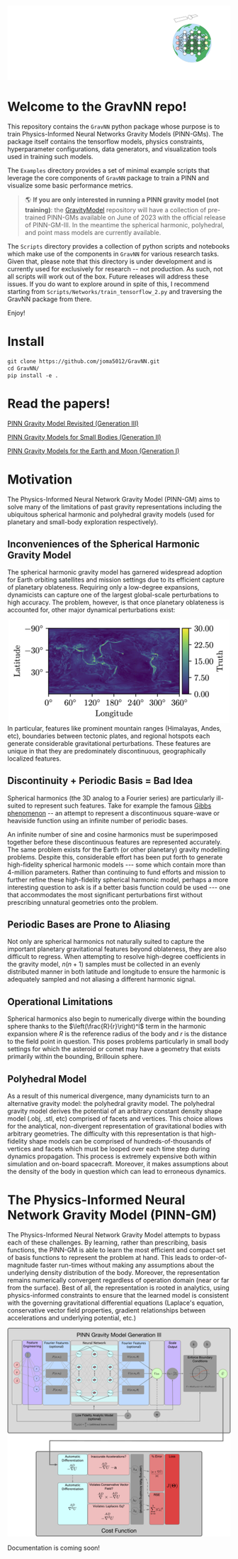 <div align="center">
  <img src="docs/source/_static/logo.png">
</div>

# Welcome to the GravNN repo!

This repository contains the `GravNN` python package whose purpose is to train Physics-Informed Neural Networks Gravity Models (PINN-GMs). The package itself contains the tensorflow models, physics constraints, hyperparameter configurations, data generators, and visualization tools used in training such models. 

The `Examples` directory provides a set of minimal example scripts that leverage the core components of `GravNN` package to train a PINN and visualize some basic performance metrics. 

> :earth_americas: **If you are only interested in running a PINN gravity model (not training)**: the [GravityModel](https://www.github.com/joma5012/GravityModels) repository will have a collection of pre-trained PINN-GMs available on June of 2023 with the official release of PINN-GM-III. In the meantime the spherical harmonic, polyhedral, and point mass models are currently available. 

The `Scripts` directory provides a collection of python scripts and notebooks which make use of the components in `GravNN` for various research tasks. Given that, please note that this directory is under development and is currently used for exclusively for research -- not production. As such, not all scripts will work out of the box. Future releases will address these issues. If you do want to explore around in spite of this, I recommend starting from `Scripts/Networks/train_tensorflow_2.py` and traversing the GravNN package from there. 

Enjoy!

# Install

```
git clone https://github.com/joma5012/GravNN.git
cd GravNN/
pip install -e .
```

# Read the papers!
[PINN Gravity Model Revisited (Generation III)](https://hanspeterschaub.info/Papers/Martin2023.pdf)

[PINN Gravity Models for Small Bodies (Generation II)](https://link.springer.com/article/10.1007/s10569-022-10101-8)

[PINN Gravity Models for the Earth and Moon (Generation I)](https://link.springer.com/article/10.1007/s10569-022-10069-5)

# Motivation

The Physics-Informed Neural Network Gravity Model (PINN-GM) aims to solve many of the limitations of past gravity representations including the ubiquitous spherical harmonic and polyhedral gravity models (used for planetary and small-body exploration respectively). 

## Inconveniences of the Spherical Harmonic Gravity Model

The spherical harmonic gravity model has garnered widespread adoption for Earth orbiting satellites and mission settings due to its efficient capture of planetary oblateness. Requiring only a low-degree expansions, dynamicists can capture one of the largest global-scale perturbations to high accuracy. The problem, however, is that once planetary oblateness is accounted for, other major dynamical perturbations exist:

<div align="center">
  <img width=500px src="docs/source/_static/sh_brillouin_2_map.png">
</div>
In particular, features like prominent mountain ranges (Himalayas, Andes, etc), boundaries between tectonic plates, and regional hotspots each generate considerable gravitational perturbations. These features are unique in that they are predominately discontinuous, geographically localized features. 

## Discontinuity + Periodic Basis = Bad Idea
Spherical harmonics (the 3D analog to a Fourier series) are particularly ill-suited to represent such features. Take for example the famous [Gibbs phenomenon](https://en.wikipedia.org/wiki/Gibbs_phenomenon) -- an attempt to represent a discontinuous square-wave or heaviside function using an infinite number of periodic bases. 

An infinite number of sine and cosine harmonics must be superimposed together before these discontinuous features are represented accurately. The same problem exists for the Earth (or other planetary) gravity modelling problems. Despite this, considerable effort has been put forth to generate high-fidelity spherical harmonic models --- some which contain more than 4-million parameters. Rather than continuing to fund efforts and mission to further refine these high-fidelity spherical harmonic model, perhaps a more interesting question to ask is if a better basis function could be used --- one that accommodates the most significant perturbations first without prescribing unnatural geometries onto the problem. 

## Periodic Bases are Prone to Aliasing

Not only are spherical harmonics not naturally suited to capture the important planetary gravitational features beyond oblateness, they are also difficult to regress. When attempting to resolve high-degree coefficients in the gravity model, $n(n+1)$ samples must be collected in an evenly distributed manner in both latitude and longitude to ensure the harmonic is adequately sampled and not aliasing a different harmonic signal. 

## Operational Limitations

Spherical harmonics also begin to numerically diverge within the bounding sphere thanks to the $\left(\frac{R}{r}\right)^l$ term in the harmonic expansion where $R$ is the reference radius of the body and $r$ is the distance to the field point in question. This poses problems particularly in small body settings for which the asteroid or comet may have a geometry that exists primarily within the bounding, Brillouin sphere. 

## Polyhedral Model

As a result of this numerical divergence, many dynamicists turn to an alternative gravity model: the polyhedral gravity model. The polyhedral gravity model derives the potential of an arbitrary constant density shape model (.obj, .stl, etc) comprised of facets and vertices. This choice allows for the analytical, non-divergent representation of gravitational bodies with arbitrary geometries. The difficulty with this representation is that high-fidelity shape models can be comprised of hundreds-of-thousands of vertices and facets which must be looped over each time step during dynamics propagation. This process is extremely expensive both within simulation and on-board spacecraft. Moreover, it makes assumptions about the density of the body in question which can lead to erroneous dynamics.

# The Physics-Informed Neural Network Gravity Model (PINN-GM)

The Physics-Informed Neural Network Gravity Model attempts to bypass each of these challenges. By learning, rather than prescribing, basis functions, the PINN-GM is able to learn the most efficient and compact set of basis functions to represent the problem at hand. This leads to order-of-magnitude faster run-times without making any assumptions about the underlying density distribution of the body. Moreover, the representation remains numerically convergent regardless of operation domain (near or far from the surface). Best of all, the representation is rooted in analytics, using physics-informed constraints to ensure that the learned model is consistent with the governing gravitational differential equations (Laplace's equation, conservative vector field properties, gradient relationships between accelerations and underlying potential, etc.)

<div align="center">
  <img src="docs/source/_static/PINN_v3.png">
</div>

Documentation is coming soon! 